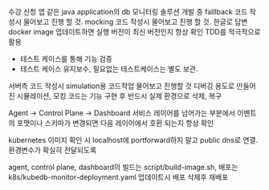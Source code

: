 수강 신청 앱 같은 java application의 db 모니터링 솔루션 개발 중
falllback 코드 작성시 물어보고 진행 할 것.
mocking 코드 작성시 물어보고 진행 할 것.
한글로 답변
docker image 업데이트하면 실행 버전이 최신 버전인지 항상 확인
TDD를 적극적으로 활용
  - 테스트 케이스를 통해 기능 검증
  - 테스트 케이스 유지보수, 필요없는 테스트케이스는 별도 보관. 

서버측 코드 작성시 simulation용 코드작업 물어보고 진행할 것 
디버깅 용도로 만들어진 시뮬레이션, 모킹 코드는 기능 구현 후 반드시 실제 환경으로 삭제, 복구

Agent -> Control Plane -> Dashboard 서비스 레이어를 넘어가는 부분에서 이벤트의 포맷이나 스키마가 변경되면 다음 레이어에서 호환 되는지 항상 확인

kubernetes 이미지 확인 시 localhost에 portforward하지 말고 public dns로 연결. 환경변수가 확실히 전달되도록 

agent, control plane, dashboard의 빌드는 script/build-image.sh, 배포는 k8s/kubedb-monitor-deployment.yaml
업데이트시 배포 삭제후 재배포
